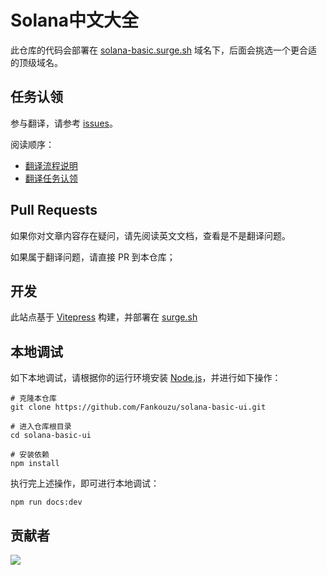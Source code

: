 # Solana中文大全

此仓库的代码会部署在 [solana-basic.surge.sh](https://solana-basic.surge.sh/) 域名下，后面会挑选一个更合适的顶级域名。

## 任务认领

参与翻译，请参考 [issues](https://github.com/Fankouzu/solana-basic-ui/issues)。

阅读顺序：
- [翻译流程说明](https://github.com/Fankouzu/solana-basic-ui/issues/17)
- [翻译任务认领](https://github.com/Fankouzu/solana-basic-ui/issues/14)

## Pull Requests
如果你对文章内容存在疑问，请先阅读英文文档，查看是不是翻译问题。

如果属于翻译问题，请直接 PR 到本仓库；

## 开发

此站点基于 [Vitepress](https://vitepress.dev/zh/) 构建，并部署在 [surge.sh](https://surge.sh)

## 本地调试
如下本地调试，请根据你的运行环境安装 [Node.js](https://nodejs.org)，并进行如下操作：
```
# 克隆本仓库
git clone https://github.com/Fankouzu/solana-basic-ui.git

# 进入仓库根目录
cd solana-basic-ui

# 安装依赖
npm install
```
执行完上述操作，即可进行本地调试：
```
npm run docs:dev
```
## 贡献者
<a href="https://github.com/fankouzu/solana-basic-ui/graphs/contributors">
  <img src="https://contrib.rocks/image?repo=fankouzu/solana-basic-ui" />
</a>